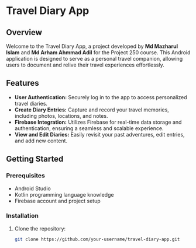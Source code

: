 # Travel Diary App

## Overview

Welcome to the Travel Diary App, a project developed by **Md Mazharul Islam** and **Md Arham Ahmmad Adil** for the Project 250 course. This Android application is designed to serve as a personal travel companion, allowing users to document and relive their travel experiences effortlessly.

## Features

- **User Authentication:** Securely log in to the app to access personalized travel diaries.
- **Create Diary Entries:** Capture and record your travel memories, including photos, locations, and notes.
- **Firebase Integration:** Utilizes Firebase for real-time data storage and authentication, ensuring a seamless and scalable experience.
- **View and Edit Diaries:** Easily revisit your past adventures, edit entries, and add new content.

## Getting Started

### Prerequisites

- Android Studio
- Kotlin programming language knowledge
- Firebase account and project setup

### Installation

1. Clone the repository:

   ```bash
   git clone https://github.com/your-username/travel-diary-app.git
